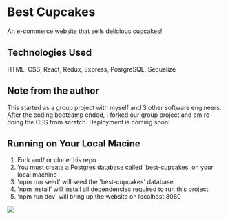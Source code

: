 

# Best Cupcakes
An e-commerce website that sells delicious cupcakes!

## Technologies Used
HTML, CSS, React, Redux, Express, PosrgreSQL, Sequelize

## Note from the author

This started as a group project with myself and 3 other software engineers. After the coding bootcamp ended, I forked our group project and am re-doing the CSS from scratch. Deployment is coming soon!

## Running on Your Local Macine
1. Fork and/ or clone this repo
2. You must create a Postgres database called 'best-cupcakes' on your local machine
3. 'npm run seed' will seed the 'best-cupcakes' database
4. 'npm install' will install all dependencies required to run this project
5. 'npm run dev' will bring up the website on localhost:8080

<img src ='https://i.ibb.co/R3ZN3BG/Screen-Shot-2020-04-03-at-4-23-31-PM.png' />
